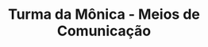 ---
title: Turma da Mônica - Meios de Comunicação
width: 1600
height: 1152
pages:
  - 1.jpg
  - 2.jpg
  - 3.jpg
  - 4.jpg
  - 5.jpg
  - 6.jpg
  - 7.jpg
  - 8.jpg
  - 9.jpg
  - 10.jpg
  - 11.jpg
  - 12.jpg
  - 13.jpg
  - 14.jpg
  - 15.jpg
  - 16.jpg
  - 17.jpg
  - 18.jpg
  - 19.jpg
  - 20.jpg
  - 21.jpg
  - 22.jpg
  - 23.jpg
---